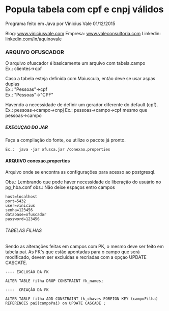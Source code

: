 # Popula tabela com cpf e cnpj válidos
Programa feito em Java
por Vinicius Vale 01/12/2015

Blog: www.viniciusvale.com
Empresa: www.valeconsultoria.com
Linkedin: linkedin.com/in/aquinovale

### ARQUIVO OFUSCADOR
O arquivo ofuscador é basicamente um arquivo com tabela.campo <br/>
Ex.: clientes->cpf <br/>

Caso a tabela esteja definida com Maiuscula, então deve se usar aspas duplas <br/>
Ex.: "Pessoas"->cpf <br/>
Ex.: "Pessoas"->"CPF" <br/>

Havendo a necessidade de definir um gerador diferente do default (cpf).
Ex.: pessoas->campo->cnpj
Ex.: pessoas->campo->cpf mesmo que pessoas->campo

##### EXECUÇAO DO JAR                 
Faça a compilação do fonte, ou utilize o pacote já pronto.
```
Ex.:  java -jar ofusca.jar /conexao.properties
```

#### ARQUIVO conexao.properties
Arquivo onde se encontra as configurações para acesso ao postgresql.

Obs.: Lembrando que pode haver necessidade de liberação do usuário no pg_hba.conf
obs.: Não deixe espaços entro campos

```
host=localhost
port=5432
user=vinicius
senha=123456
database=ofuscador
password=123456
```

###### TABELAS FILHAS
Sendo as alterações feitas em campos com PK, o mesmo deve ser feito em tabela pai. As FK's que estão apontadas para o campo que será modificado, devem ser excluídas e recriadas com a opçao UPDATE CASCATE.

```
---- EXCLUSÃO DA FK

ALTER TABLE filha DROP CONSTRAINT fk_names; 

----  CRIAÇÂO DA FK

ALTER TABLE filha ADD CONSTRAINT fk_chaves FOREIGN KEY (campoFilha) REFERENCES pai(campoPai) on UPDATE CASCADE ;

```

















